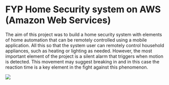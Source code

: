 # FYP Home Security system on AWS (Amazon Web Services)
The aim of this project was to build a home security system with elements of home automation that can be remotely controlled using a mobile application. All this so that the system user can remotely control household appliances, such as heating or lighting as needed. However, the most important element of the project is a silent alarm that triggers when motion is detected. This movement may suggest breaking in and in this case the reaction time is a key element in the fight against this phenomenon.

![](https://github.com/matszal/FYP/blob/master/Final_Architecture_Diagram.png)

